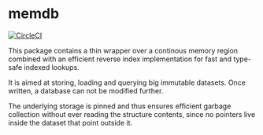 # memdb

[![CircleCI](https://circleci.com/gh/pkamenarsky/memdb.svg?style=svg)](https://circleci.com/gh/pkamenarsky/memdb)

This package contains a thin wrapper over a continous memory region combined
with an efficient reverse index implementation for fast and type-safe indexed
lookups.

It is aimed at storing, loading and querying big immutable datasets. Once
written, a database can not be modified further.

The underlying storage is pinned and thus ensures efficient garbage
collection without ever reading the structure contents, since no pointers
live inside the dataset that point outside it.
